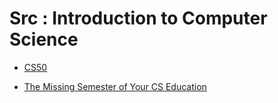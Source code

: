 # Src : Introduction to Computer Science

- [CS50](https://pll.harvard.edu/course/cs50-introduction-computer-science)

- [The Missing Semester of Your CS Education](https://missing.csail.mit.edu/)